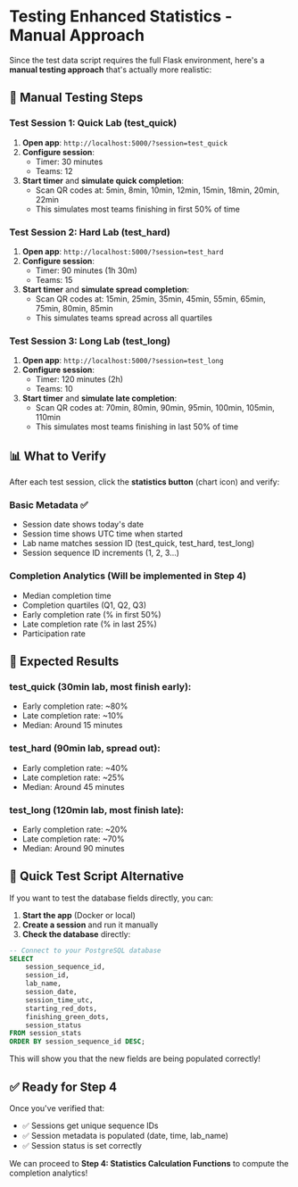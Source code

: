 # Testing Enhanced Statistics - Manual Approach

Since the test data script requires the full Flask environment, here's a **manual testing approach** that's actually more realistic:

## 🧪 **Manual Testing Steps**

### **Test Session 1: Quick Lab (test_quick)**
1. **Open app**: `http://localhost:5000/?session=test_quick`
2. **Configure session**:
   - Timer: 30 minutes
   - Teams: 12
3. **Start timer** and **simulate quick completion**:
   - Scan QR codes at: 5min, 8min, 10min, 12min, 15min, 18min, 20min, 22min
   - This simulates most teams finishing in first 50% of time

### **Test Session 2: Hard Lab (test_hard)**
1. **Open app**: `http://localhost:5000/?session=test_hard`
2. **Configure session**:
   - Timer: 90 minutes (1h 30m)
   - Teams: 15
3. **Start timer** and **simulate spread completion**:
   - Scan QR codes at: 15min, 25min, 35min, 45min, 55min, 65min, 75min, 80min, 85min
   - This simulates teams spread across all quartiles

### **Test Session 3: Long Lab (test_long)**
1. **Open app**: `http://localhost:5000/?session=test_long`
2. **Configure session**:
   - Timer: 120 minutes (2h)
   - Teams: 10
3. **Start timer** and **simulate late completion**:
   - Scan QR codes at: 70min, 80min, 90min, 95min, 100min, 105min, 110min
   - This simulates most teams finishing in last 50% of time

## 📊 **What to Verify**

After each test session, click the **statistics button** (chart icon) and verify:

### **Basic Metadata** ✅
- Session date shows today's date
- Session time shows UTC time when started
- Lab name matches session ID (test_quick, test_hard, test_long)
- Session sequence ID increments (1, 2, 3...)

### **Completion Analytics** (Will be implemented in Step 4)
- Median completion time
- Completion quartiles (Q1, Q2, Q3)
- Early completion rate (% in first 50%)
- Late completion rate (% in last 25%)
- Participation rate

## 🎯 **Expected Results**

### **test_quick** (30min lab, most finish early):
- Early completion rate: ~80%
- Late completion rate: ~10%
- Median: Around 15 minutes

### **test_hard** (90min lab, spread out):
- Early completion rate: ~40%
- Late completion rate: ~25%
- Median: Around 45 minutes

### **test_long** (120min lab, most finish late):
- Early completion rate: ~20%
- Late completion rate: ~70%
- Median: Around 90 minutes

## 🚀 **Quick Test Script Alternative**

If you want to test the database fields directly, you can:

1. **Start the app** (Docker or local)
2. **Create a session** and run it manually
3. **Check the database** directly:

```sql
-- Connect to your PostgreSQL database
SELECT 
    session_sequence_id,
    session_id,
    lab_name,
    session_date,
    session_time_utc,
    starting_red_dots,
    finishing_green_dots,
    session_status
FROM session_stats 
ORDER BY session_sequence_id DESC;
```

This will show you that the new fields are being populated correctly!

## ✅ **Ready for Step 4**

Once you've verified that:
- ✅ Sessions get unique sequence IDs
- ✅ Session metadata is populated (date, time, lab_name)
- ✅ Session status is set correctly

We can proceed to **Step 4: Statistics Calculation Functions** to compute the completion analytics!
